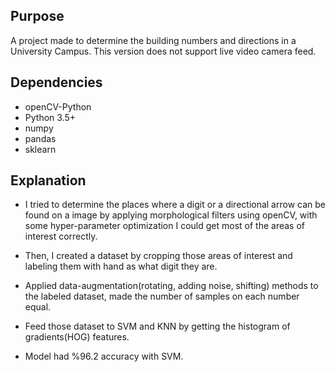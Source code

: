 ## Purpose

A project made to determine the building numbers and directions in a University Campus. This version does not support live video
camera feed.

## Dependencies

- openCV-Python
- Python 3.5+
- numpy
- pandas
- sklearn

## Explanation

- I tried to determine the places where a digit or a directional arrow can be found on a image by applying morphological
filters using openCV, with some hyper-parameter optimization I could get most of the areas of interest correctly.

- Then, I created a dataset by cropping those areas of interest and labeling them with hand as what digit they are.

- Applied data-augmentation(rotating, adding noise, shifting) methods to the labeled dataset, made the number of samples on each number equal.

- Feed those dataset to SVM and KNN by getting the histogram of gradients(HOG) features. 

- Model had %96.2 accuracy with SVM.
